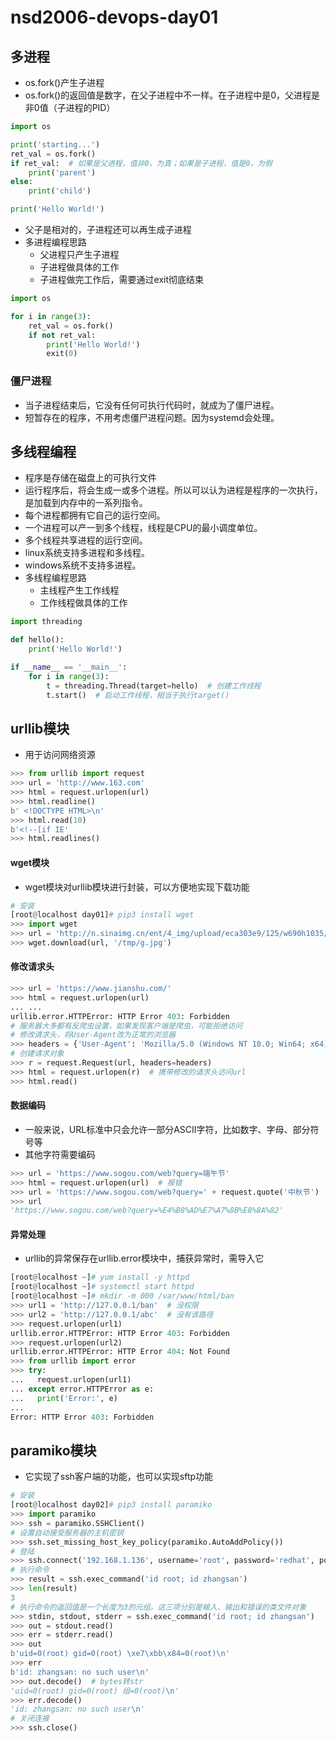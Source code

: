 # nsd2006-devops-day01

## 多进程

- os.fork()产生子进程
- os.fork()的返回值是数字，在父子进程中不一样。在子进程中是0，父进程是非0值（子进程的PID）

```python
import os

print('starting...')
ret_val = os.fork()
if ret_val:  # 如果是父进程，值非0，为真；如果是子进程，值是0，为假
    print('parent')
else:
    print('child')

print('Hello World!')
```

- 父子是相对的，子进程还可以再生成子进程
- 多进程编程思路
  - 父进程只产生子进程
  - 子进程做具体的工作
  - 子进程做完工作后，需要通过exit彻底结束

```python
import os

for i in range(3):
    ret_val = os.fork()
    if not ret_val:
        print('Hello World!')
        exit(0)
```

### 僵尸进程

- 当子进程结束后，它没有任何可执行代码时，就成为了僵尸进程。
- 短暂存在的程序，不用考虑僵尸进程问题。因为systemd会处理。

## 多线程编程

- 程序是存储在磁盘上的可执行文件
- 运行程序后，将会生成一或多个进程。所以可以认为进程是程序的一次执行，是加载到内存中的一系列指令。
- 每个进程都拥有它自己的运行空间。
- 一个进程可以产一到多个线程，线程是CPU的最小调度单位。
- 多个线程共享进程的运行空间。
- linux系统支持多进程和多线程。
- windows系统不支持多进程。
- 多线程编程思路
  - 主线程产生工作线程
  - 工作线程做具体的工作

```python
import threading

def hello():
    print('Hello World!')

if __name__ == '__main__':
    for i in range(3):
        t = threading.Thread(target=hello)  # 创建工作线程
        t.start()  # 启动工作线程，相当于执行target()
```

## urllib模块

- 用于访问网络资源

```python
>>> from urllib import request
>>> url = 'http://www.163.com'
>>> html = request.urlopen(url)
>>> html.readline()
b' <!DOCTYPE HTML>\n'
>>> html.read(10)
b'<!--[if IE'
>>> html.readlines()
```

#### wget模块

- wget模块对urllib模块进行封装，可以方便地实现下载功能

```python
# 安装
[root@localhost day01]# pip3 install wget
>>> import wget
>>> url = 'http://n.sinaimg.cn/ent/4_img/upload/eca303e9/125/w690h1035/20200724/2843-iwtqvyk9763395.jpg'
>>> wget.download(url, '/tmp/g.jpg')
```

#### 修改请求头

```python
>>> url = 'https://www.jianshu.com/'
>>> html = request.urlopen(url)
... ...
urllib.error.HTTPError: HTTP Error 403: Forbidden
# 服务器大多都有反爬虫设置，如果发现客户端是爬虫，可能拒绝访问
# 修改请求头，将User-Agent改为正常的浏览器
>>> headers = {'User-Agent': 'Mozilla/5.0 (Windows NT 10.0; Win64; x64) AppleWebKit/537.36 (KHTML, like Gecko) Chrome/84.0.4147.89 Safari/537.36'}
# 创建请求对象
>>> r = request.Request(url, headers=headers)
>>> html = request.urlopen(r)  # 携带修改的请求头访问url
>>> html.read()
```

#### 数据编码

- 一般来说，URL标准中只会允许一部分ASCII字符，比如数字、字母、部分符号等
- 其他字符需要编码

```python
>>> url = 'https://www.sogou.com/web?query=端午节'
>>> html = request.urlopen(url)  # 报错
>>> url = 'https://www.sogou.com/web?query=' + request.quote('中秋节')
>>> url
'https://www.sogou.com/web?query=%E4%B8%AD%E7%A7%8B%E8%8A%82'
```

#### 异常处理

- urllib的异常保存在urllib.error模块中，捕获异常时，需导入它

```python
[root@localhost ~]# yum install -y httpd
[root@localhost ~]# systemctl start httpd
[root@localhost ~]# mkdir -m 000 /var/www/html/ban
>>> url1 = 'http://127.0.0.1/ban'  # 没权限
>>> url2 = 'http://127.0.0.1/abc'  # 没有该路径
>>> request.urlopen(url1)
urllib.error.HTTPError: HTTP Error 403: Forbidden
>>> request.urlopen(url2)
urllib.error.HTTPError: HTTP Error 404: Not Found
>>> from urllib import error
>>> try:
...   request.urlopen(url1)
... except error.HTTPError as e:
...   print('Error:', e)
... 
Error: HTTP Error 403: Forbidden
```

## paramiko模块

- 它实现了ssh客户端的功能，也可以实现sftp功能

```python
# 安装
[root@localhost day02]# pip3 install paramiko
>>> import paramiko
>>> ssh = paramiko.SSHClient()
# 设置自动接受服务器的主机密钥
>>> ssh.set_missing_host_key_policy(paramiko.AutoAddPolicy())
# 登陆
>>> ssh.connect('192.168.1.136', username='root', password='redhat', port=22)
# 执行命令
>>> result = ssh.exec_command('id root; id zhangsan')
>>> len(result)
3
# 执行命令的返回值是一个长度为3的元组。这三项分别是输入、输出和错误的类文件对象
>>> stdin, stdout, stderr = ssh.exec_command('id root; id zhangsan')
>>> out = stdout.read()
>>> err = stderr.read()
>>> out
b'uid=0(root) gid=0(root) \xe7\xbb\x84=0(root)\n'
>>> err
b'id: zhangsan: no such user\n'
>>> out.decode()  # bytes转str
'uid=0(root) gid=0(root) 组=0(root)\n'
>>> err.decode()
'id: zhangsan: no such user\n'
# 关闭连接
>>> ssh.close()
```
